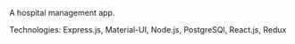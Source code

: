 A hospital management app.



Technologies: Express.js, Material-UI, Node.js, PostgreSQl, React.js, Redux